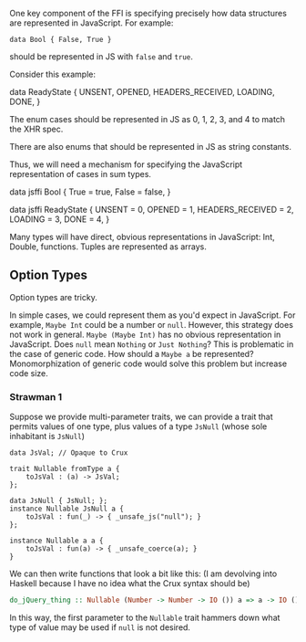 One key component of the FFI is specifying precisely how data structures are represented in JavaScript.  For example:

```
data Bool { False, True }
```

should be represented in JS with `false` and `true`.

Consider this example:

data ReadyState {
    UNSENT,
    OPENED,
    HEADERS_RECEIVED,
    LOADING,
    DONE,
}

The enum cases should be represented in JS as 0, 1, 2, 3, and 4 to match the XHR spec.

There are also enums that should be represented in JS as string constants.

Thus, we will need a mechanism for specifying the JavaScript representation of cases in sum types.

data jsffi Bool {
    True = true,
    False = false,
}

data jsffi ReadyState {
    UNSENT = 0,
    OPENED = 1,
    HEADERS_RECEIVED = 2,
    LOADING = 3,
    DONE = 4,
}

Many types will have direct, obvious representations in JavaScript: Int, Double, functions.  Tuples are represented as arrays.

## Option Types

Option types are tricky.

In simple cases, we could represent them as you'd expect in JavaScript.  For example, `Maybe Int` could be a number or `null`.  However, this strategy does not work in general.  `Maybe (Maybe Int)` has no obvious representation in JavaScript.  Does `null` mean `Nothing` or `Just Nothing`?  This is problematic in the case of generic code.  How should a `Maybe a` be represented?  Monomorphization of generic code would solve this problem but increase code size.

### Strawman 1

Suppose we provide multi-parameter traits, we can provide a trait that permits values of one type, plus values of a type `JsNull` (whose sole inhabitant is `JsNull`)

```
data JsVal; // Opaque to Crux

trait Nullable fromType a {
    toJsVal : (a) -> JsVal;
};

data JsNull { JsNull; };
instance Nullable JsNull a {
    toJsVal : fun(_) -> { _unsafe_js("null"); }
};

instance Nullable a a {
    toJsVal : fun(a) -> { _unsafe_coerce(a); }
}
```

We can then write functions that look a bit like this: (I am devolving into Haskell because I have no idea what the
Crux syntax should be)

```haskell
do_jQuery_thing :: Nullable (Number -> Number -> IO ()) a => a -> IO ()
```

In this way, the first parameter to the `Nullable` trait hammers down what type of value may be used if `null` is not
desired.
